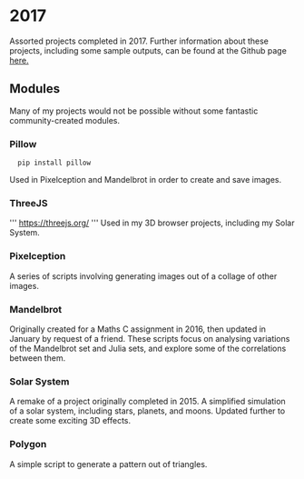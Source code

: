 # 2017
Assorted projects completed in 2017. Further information about these projects, including some sample outputs, can be found at the Github page [here.](https://fluffyxvi.github.io/2017/)

## Modules
Many of my projects would not be possible without some fantastic community-created modules.
### Pillow
```
  pip install pillow
```
Used in Pixelception and Mandelbrot in order to create and save images.
### ThreeJS
'''
  https://threejs.org/
'''
Used in my 3D browser projects, including my Solar System.

### Pixelception
A series of scripts involving generating images out of a collage of other images.

### Mandelbrot
Originally created for a Maths C assignment in 2016, then updated in January by request of a friend. These scripts focus on analysing variations of the Mandelbrot set and Julia sets, and explore some of the correlations between them.

### Solar System
A remake of a project originally completed in 2015. A simplified simulation of a solar system, including stars, planets, and moons. Updated further to create some exciting 3D effects.

### Polygon
A simple script to generate a pattern out of triangles.

